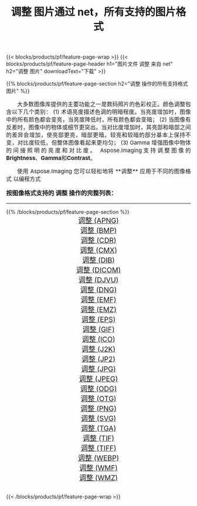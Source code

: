 ﻿---
title: 调整 图片通过 net，所有支持的图片格式 
weight: 3920
url: /zh-hans/net/adjust/ 
lang: zh-hans
langdirlevel: 2
locales: zh-hans,ja,it,ru,de,es,fr,nl,id,lt,pl,pt,vi,tr,ko,zh-hant,ar,hi,th,sv,cs,uk,he
description: 使用 Aspose.Imaging 你可以轻松地通过 net 获取 调整 图像
---

{{< blocks/products/pf/feature-page-wrap >}}
{{< blocks/products/pf/feature-page-header h1="图片文件 调整 来自 net" h2="调整 图片" downloadText="下载" >}}


{{% blocks/products/pf/feature-page-section  h2="调整 操作的所有支持格式图片" %}}
<p align="justify" style="text-indent:2em;font-size:15px;">
大多数图像库提供的主要功能之一是数码照片的色彩校正。颜色调整包含以下几个类别： (1) 术语亮度描述色调的明暗程度。当亮度增加时，图像中的所有颜色都会变亮，当亮度降低时，所有颜色都会变暗； (2) 当图像有反差时，图像中的物体或细节更突出。当对比度增加时，其亮部和暗部之间的差异会增加，使亮部更亮，暗部更暗。较亮和较暗的部分基本上保持不变，对比度较低，但整体图像看起来更均匀； (3) Gamma 增强图像中物体的间接照明的亮度和对比度。 Aspose.Imaging支持调整图像的<b>Brightness</b>、<b>Gamma</b>和<b>Contrast</b>。
</p>
<p align="justify" style="text-indent:2em;font-size:15px;">
使用 Aspose.Imaging 您可以轻松地将 **调整** 应用于不同的图像格式 以编程方式
</p>
<h3 style="margin-top:16px;">
按图像格式支持的 调整 操作的完整列表：
</h3>
<hr/>
{{% /blocks/products/pf/feature-page-section %}}
<div class="container-fluid productfamilypage bg-gray">
    <div class="convertypes bg-gray agp-content section">
        <div class="container">
		<div class="row other-converters" style="gap: 10px;font-size: 19px;text-align:center;">
		    <div class='col-md-3 other-converter remove-lp remove-rp'><a href="/imaging/zh-hans/net/adjust/apng/" style="padding:15px;">调整 (APNG)</a></div><div class='col-md-3 other-converter remove-lp remove-rp'><a href="/imaging/zh-hans/net/adjust/bmp/" style="padding:15px;">调整 (BMP)</a></div><div class='col-md-3 other-converter remove-lp remove-rp'><a href="/imaging/zh-hans/net/adjust/cdr/" style="padding:15px;">调整 (CDR)</a></div><div class='col-md-3 other-converter remove-lp remove-rp'><a href="/imaging/zh-hans/net/adjust/cmx/" style="padding:15px;">调整 (CMX)</a></div><div class='col-md-3 other-converter remove-lp remove-rp'><a href="/imaging/zh-hans/net/adjust/dib/" style="padding:15px;">调整 (DIB)</a></div><div class='col-md-3 other-converter remove-lp remove-rp'><a href="/imaging/zh-hans/net/adjust/dicom/" style="padding:15px;">调整 (DICOM)</a></div><div class='col-md-3 other-converter remove-lp remove-rp'><a href="/imaging/zh-hans/net/adjust/djvu/" style="padding:15px;">调整 (DJVU)</a></div><div class='col-md-3 other-converter remove-lp remove-rp'><a href="/imaging/zh-hans/net/adjust/dng/" style="padding:15px;">调整 (DNG)</a></div><div class='col-md-3 other-converter remove-lp remove-rp'><a href="/imaging/zh-hans/net/adjust/emf/" style="padding:15px;">调整 (EMF)</a></div><div class='col-md-3 other-converter remove-lp remove-rp'><a href="/imaging/zh-hans/net/adjust/emz/" style="padding:15px;">调整 (EMZ)</a></div><div class='col-md-3 other-converter remove-lp remove-rp'><a href="/imaging/zh-hans/net/adjust/eps/" style="padding:15px;">调整 (EPS)</a></div><div class='col-md-3 other-converter remove-lp remove-rp'><a href="/imaging/zh-hans/net/adjust/gif/" style="padding:15px;">调整 (GIF)</a></div><div class='col-md-3 other-converter remove-lp remove-rp'><a href="/imaging/zh-hans/net/adjust/ico/" style="padding:15px;">调整 (ICO)</a></div><div class='col-md-3 other-converter remove-lp remove-rp'><a href="/imaging/zh-hans/net/adjust/j2k/" style="padding:15px;">调整 (J2K)</a></div><div class='col-md-3 other-converter remove-lp remove-rp'><a href="/imaging/zh-hans/net/adjust/jp2/" style="padding:15px;">调整 (JP2)</a></div><div class='col-md-3 other-converter remove-lp remove-rp'><a href="/imaging/zh-hans/net/adjust/jpg/" style="padding:15px;">调整 (JPG)</a></div><div class='col-md-3 other-converter remove-lp remove-rp'><a href="/imaging/zh-hans/net/adjust/jpeg/" style="padding:15px;">调整 (JPEG)</a></div><div class='col-md-3 other-converter remove-lp remove-rp'><a href="/imaging/zh-hans/net/adjust/odg/" style="padding:15px;">调整 (ODG)</a></div><div class='col-md-3 other-converter remove-lp remove-rp'><a href="/imaging/zh-hans/net/adjust/otg/" style="padding:15px;">调整 (OTG)</a></div><div class='col-md-3 other-converter remove-lp remove-rp'><a href="/imaging/zh-hans/net/adjust/png/" style="padding:15px;">调整 (PNG)</a></div><div class='col-md-3 other-converter remove-lp remove-rp'><a href="/imaging/zh-hans/net/adjust/svg/" style="padding:15px;">调整 (SVG)</a></div><div class='col-md-3 other-converter remove-lp remove-rp'><a href="/imaging/zh-hans/net/adjust/tga/" style="padding:15px;">调整 (TGA)</a></div><div class='col-md-3 other-converter remove-lp remove-rp'><a href="/imaging/zh-hans/net/adjust/tif/" style="padding:15px;">调整 (TIF)</a></div><div class='col-md-3 other-converter remove-lp remove-rp'><a href="/imaging/zh-hans/net/adjust/tiff/" style="padding:15px;">调整 (TIFF)</a></div><div class='col-md-3 other-converter remove-lp remove-rp'><a href="/imaging/zh-hans/net/adjust/webp/" style="padding:15px;">调整 (WEBP)</a></div><div class='col-md-3 other-converter remove-lp remove-rp'><a href="/imaging/zh-hans/net/adjust/wmf/" style="padding:15px;">调整 (WMF)</a></div><div class='col-md-3 other-converter remove-lp remove-rp'><a href="/imaging/zh-hans/net/adjust/wmz/" style="padding:15px;">调整 (WMZ)</a></div>
                </div>
        </div>
    </div>
</div>
<br/>

{{< /blocks/products/pf/feature-page-wrap >}}
